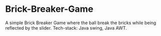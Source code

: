 # Brick-Breaker-Game
A simple Brick Breaker Game where the ball break the bricks while being reflected by the slider. Tech-stack: Java swing, Java AWT.
